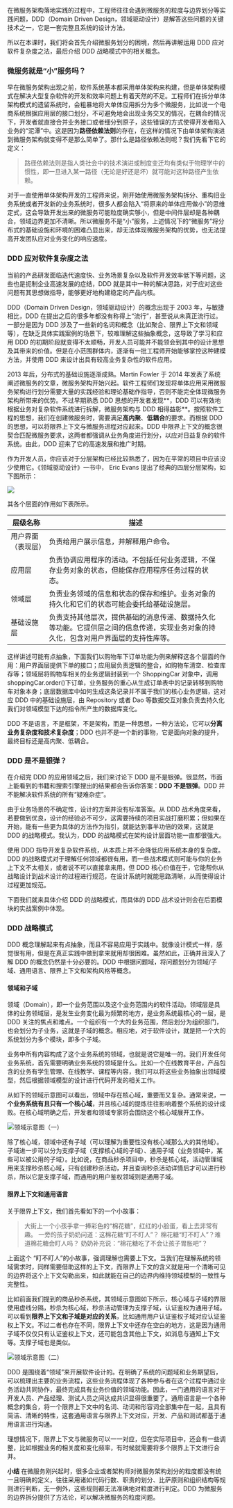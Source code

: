 在微服务架构落地实践的过程中，工程师往往会遇到微服务的粒度与边界划分等实践问题，DDD（Domain Driven Design，领域驱动设计）是解答这些问题的关键技术之一，它是一套完整且系统的设计方法。

所以在本课时，我们将会首先介绍微服务划分的困境，然后再讲解运用 DDD 应对软件复杂度之法，最后介绍 DDD 战略模式中的相关概念。

### 微服务就是“小”服务吗？
早在微服务架构出现之前，软件系统基本都采用单体架构来构建，但是单体架构模式在解决大型复杂软件的开发和效率问题上有着天然的不足。工程师们在拆分单体架构模式的遗留系统时，会粗暴地将大单体应用拆分为多个微服务，比如说一个电商系统根据应用层的接口划分，不可避免地会出现业务交叉的情况，在耦合的情况下，开发者就直接合并业务接口或者细分到原子，这些错误的方式使得开发者陷入业务的“泥潭”中。这是因为**路径依赖法则**的存在，在这样的情况下由单体架构演进到微服务架构就变得不是那么简单了。那什么是路径依赖法则呢？我们先看下它的定义：

>  路径依赖法则是指人类社会中的技术演进或制度变迁均有类似于物理学中的惯性，即一旦进入某一路径（无论是好还是坏）就可能对这种路径产生依赖。

对于一直使用单体架构开发的工程师来说，刚开始使用微服务架构拆分、重构旧业务系统或者开发新的业务系统时，很多人都会陷入“将原来的单体应用做小”的思维定式，这会导致开发出来的微服务可能粒度确实够小，但是中间件层却是各种耦合，领域边界更加不清晰。所以微服务不是“小”服务，上述情况下的“微服务”将分布式的基础设施和环境的困难凸显出来，却无法体现微服务架构的优势，也无法提高开发团队应对业务变化的响应速度。

### DDD 应对软件复杂度之法
当前的产品研发面临迭代速度快、业务场景复杂以及软件开发效率低下等问题，这些也是扼制企业高速发展的症结，DDD 就是其中一种的解决思路，对于应对这些问题有其思想做指导，能够更好地构建稳定的产品内核。

DDD（Domain Driven Design，领域驱动设计）的概念出现于 2003 年，与敏捷相比，DDD 在提出之后的很多年都没有称得上“流行”，甚至说从未真正流行过。一部分是因为 DDD 涉及了一些新的名词和概念（比如聚合、限界上下文和领域等），在缺乏具体实践案例的场景下，较难理解这些抽象概念，这导致了学习和应用 DDD 的初期阶段就变得不太顺畅，开发人员可能并不能领会到其中的设计思想及其带来的价值。但是在小范围群体内，逐渐有一批工程师开始能够掌控这种建模方法，并使用 DDD 来设计出具有较高业务复杂性的软件应用。

2013 年后，分布式的基础设施逐渐成熟。Martin Fowler 于 2014 年发表了系统阐述微服务的文章，微服务架构开始兴起。软件工程师们发现将单体应用采用微服务架构进行划分需要大量的实践经验和理论基础作指导，否则不能完全体现微服务架构所带来的优势。不过早期熟悉 DDD 思想的开发者发现**，DDD 可以有效地根据业务对复杂软件系统进行拆解，微服务架构与 DDD 相得益彰**。按照软件工程的思想，我们在创建微服务时，需要满足**高内聚**、**低耦合**的要求。而根据 DDD 的思想，可以将限界上下文与微服务进程对应起来。DDD 中限界上下文的概念很契合匹配微服务要求，这两者都强调从业务角度进行划分，以应对日益复杂的软件系统。由此，DDD 迎来了它的高速发展和推广时期。

作为开发人员，你应该对于分层架构已经比较熟悉了，因为在平常的项目中应该没少使用它。《领域驱动设计》一书中， Eric Evans 提出了经典的四层分层架构，如下图所示：

![](../../../images/go/microservice/service-10.png)

其各个层面的作用如下表所示。

| 层级名称           | 描述                                                         |
| ------------------ | ------------------------------------------------------------ |
| 用户界面（表现层） | 负责给用户展示信息，并解释用户命令。                         |
| 应用层             | 负责协调应用程序的活动。不包括任何业务逻辑，不保存业务对象的状态，但能保存应用程序任务过程的状态。 |
| 领域层             | 负责业务领域的信息和状态的保存和维护。业务对象的持久化和它们的状态可能会委托给基础设施层。 |
| 基础设施层         | 负责支持其他层次，提供基础的消息传递、数据持久化等功能。它提供层之间的信息传递，实现业务对象的持久化，包含对用户界面层的支持性库等。 |

这样讲述可能有点抽象，下面我们以购物车下订单功能为例来解释这各个层面的作用：用户界面层提供下单的接口；应用层负责逻辑的整合，如购物车清空、检查库存等；领域层将购物车相关的业务逻辑封装到一个 ShoppingCar 对象中，调用 shoppingCar.order()下订单，业务服务的重心从生成订单表中的记录转移到购物车对象本身；底层数据库中如何生成这条记录并不属于我们的核心业务逻辑，这对应 DDD 中的基础设施层，由 Repository 或者 Dao 等数据交互对象负责去持久化我们对领域模型下达的指令所产生的数据库变化。

DDD 不是语言，不是框架，不是架构，而是一种思想，一种方法论，它可以**分离业务复杂度和技术复杂度**；DDD 也并不是一个新的事物，它是面向对象的提升，最终目标还是高内聚、低耦合。

### DDD 是不是银弹？
在介绍完 DDD 的应用领域之后，我们来讨论下 DDD 是不是银弹。很显然，市面上能看到的书籍和搜索引擎搜出的结果都会告诉你答案：**DDD 不是银弹**。DDD 并不能解决软件系统的所有“疑难杂症”。

由于业务场景的不确定性，设计的方案并没有标准答案。从 DDD 战术角度来看，若要做到优良，设计的经验必不可少，这需要持续的项目实战打磨积累；但如果在开始，能有一些更为具体的方法作为指引，就能达到事半功倍的效果，这就是 DDD 的战略模式。我认为，DDD 的战略模式在架构设计层面功能一直都很强大。

使用 DDD 指导开发复杂软件系统，从本质上并不会降低应用系统本身的复杂度。DDD 的战略模式对于理解任何领域都很有用，而一些战术模式则可能与你的业务上下文不太相关，或者说不可以直接拿来用。但 DDD 核心价值在于，它能帮你从战略设计到战术设计的过程进行规范，在设计系统时就能思路清晰，从而使得设计过程更加规范。

下面我们就来具体介绍 DDD 的战略模式，而具体的 DDD 战术设计则会在后面模块的实战案例中体现。

### DDD 战略模式
DDD 概念理解起来有点抽象，而且不容易应用于实践中。就像设计模式一样，感觉很有用，但是在真正实践中做到拿来就用却很困难。虽然如此，正确并且深入了解 DDD 的概念仍然是十分必要的。DDD 中根据问题域，将问题划分为领域/子域、通用语言、限界上下文和架构风格等概念。

#### 领域和子域

领域（Domain），即一个业务范围以及这个业务范围内的软件活动。领域层是具体的业务领域层，是发生业务变化最为频繁的地方，是业务系统最核心的一层，是 DDD 关注的焦点和难点。一个组织有一个大的业务范围，然后划分为组织部门，也会划分为子业务，这就是子域的概念。相应地，对于软件设计，就是把一个大的系统划分为多个模块，即多个子域。

业务中所有内容构成了这个业务系统的领域，也就是说它是唯一的。我们开发任何业务系统，首先需要明确业务系统的领域是什么。比如一个在线教育平台，产品包含的业务有学生管理、在线教学、课程等内容，我们可以将这些业务抽象出领域模型，然后根据领域模型的设计进行代码开发的相关工作。

从如下的领域示意图可以看出，领域中存在核心域，重要而又复杂。通常来说，**一个业务系统有且只有一个核心域**，并且核心域的提炼往往影响着整个系统的设计成败。在核心域明确之后，开发者和领域专家将会围绕这个核心域展开工作。

![领域示意图（一）](../../../images/go/microservice/service-11.jpg)

除了核心域，领域中还有子域（可以理解为重要性没有核心域那么大的其他域）。子域进一步可以分为支撑子域（支撑核心域的子域）、通用子域（业务领域中，某些可以被公用的子域）。比如说，在商品秒杀项目中，秒杀是核心域，活动管理域用来支撑秒杀核心域，只有创建秒杀活动，并且查询秒杀活动详情后才可以进行秒杀，所以它是支撑子域，而通用的用户鉴权领域则是通用子域。

#### 限界上下文和通用语言
关于限界上下文，我们首先看如下的一个小故事：

> 大街上一个小孩手拿一捧彩色的“棉花糖”，红红的小脸蛋，看上去非常有趣。
> 一旁的孩子奶奶问道：这棉花糖“盯不盯人”？
> 棉花糖“盯不盯人”？难道棉花糖会盯人吗？
> 奶奶补充说：“棉花糖吃了不会让孩子胃胀吧”？

上面这个 “盯不盯人”的小故事，强调理解也需要上下文。当我们在理解系统的领域需求时，同样需要借助这样的上下文，而限界上下文的含义就是用一个清晰可见的边界将这个上下文勾勒出来，如此就能在自己的边界内维持领域模型的一致性与完整性。

比如前面我们提到的商品秒杀系统，其领域示意图如下所示，核心域与子域的界限使用虚线分隔，秒杀为核心域，秒杀活动管理为支撑子域，认证鉴权为通用子域。可以看到**限界上下文和子域是对应的关系**，比如通用用户认证鉴权子域对应认证鉴权上下文。不过二者也存在不同，限界上下文中还存在空白的地方，这是因为通用子域不仅仅只有认证鉴权上下文，还可能包含其他上下文，如消息与通知上下文等。支撑子域也是类似。

![领域示意图（二）](../../../images/go/microservice/service-12.jpg)

DDD 是围绕着“领域”来开展软件设计的。在明确了系统的问题域和业务期望后，可以梳理出主要的业务流程，这些业务流程体现了各种参与者在这个过程中通过业务活动共同协作，最终完成具有业务价值的领域功能。因此，一门通用的语言对于开发人员、产品经理、测试人员之间达成共识显得很重要了。通用语言是一个各种概念的集合，将一个限界上下文中的名词、动词和形容词全部集中在一起，且具有简洁、清晰的特性，这套通用语言与限界上下文对应，开发、产品和测试都基于通用语言进行沟通。

理想情况下，限界上下文与微服务可以一一对应，但在实际项目中，还会有一些调整，比如根据业务的相关度和变化频率，有时候就需要将多个限界上下文进行合并。

**小结**
在微服务刚兴起时，很多企业或者架构师对微服务架构划分的粒度都没有统一且明确的定义，往往采用诸如代码行数、职责的划分、比萨原则和组织结构等规则进行判断，无一例外，这些规则都无法准确地对粒度进行判定。DDD 为微服务的边界拆分提供了方法论，可以解决微服务的粒度问题。